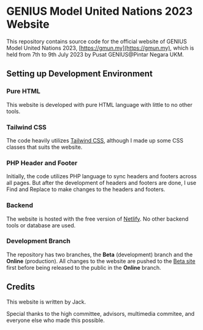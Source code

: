 # GENIUS Model United Nations 2023 Website

This repository contains source code for the official website of GENIUS Model United Nations 2023, [https://gmun.my](https://gmun.my), which is held from 7th to 9th July 2023 by Pusat GENIUS@Pintar Negara UKM. 

## Setting up Development Environment

### Pure HTML

This website is developed with pure HTML language with little to no other tools.

### Tailwind CSS

The code heavily utilizes [Tailwind CSS](https://tailwindcss.com/), although I made up some CSS classes that suits the website. 

### PHP Header and Footer

Initially, the code utilizes PHP language to sync headers and footers across all pages. But after the development of headers and footers are done, I use Find and Replace to make changes to the headers and footers.

### Backend

The website is hosted with the free version of [Netlify](https://www.netlify.com/). No other backend tools or database are used.

### Development Branch

The repository has two branches, the **Beta** (development) branch and the **Online** (production). All changes to the website are pushed to the [Beta site](https://beta--gmun.netlify.app/) first before being released to the public in the **Online** branch.

## Credits

This website is written by Jack.

Special thanks to the high committee, advisors, multimedia commitee, and everyone else who made this possible.
